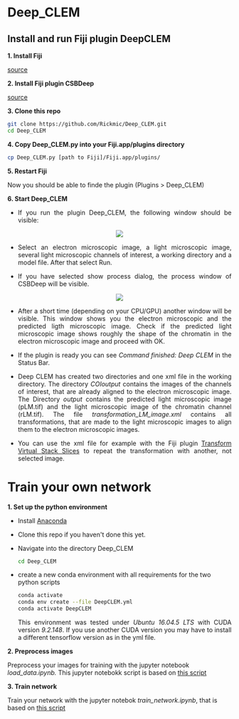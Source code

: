 # Deep_CLEM

## Install and run Fiji plugin DeepCLEM

**1. Install Fiji**

[source](https://imagej.net/Fiji/Downloads)


**2. Install Fiji plugin CSBDeep**

[source](https://github.com/CSBDeep/CSBDeep_website/wiki/CSBDeep-in-Fiji-%E2%80%93-Installation)


**3. Clone this repo**

```sh
git clone https://github.com/Rickmic/Deep_CLEM.git
cd Deep_CLEM
```

**4. Copy Deep_CLEM.py into your Fiji.app/plugins directory**

```sh
cp Deep_CLEM.py [path to Fiji]/Fiji.app/plugins/
```

**5. Restart Fiji**

Now you should be able to finde the plugin (Plugins > Deep_CLEM)

**6. Start Deep_CLEM**


<ul>
  <li>
    <p align="justify">
      If you run the plugin Deep_CLEM, the following window should be visible:
    </p>
  </li>
</ul>



<p align="center"> 
  <img src="../assets/GUI1.png">
</p>


<ul>
  <li>
    <p align="justify">
      Select an electron microscopic image, a light microscopic image, several light microscopic channels of interest, a   working directory and a model file. After that select Run.
    </p>
  </li>
  <li>
    <p align="justify">
      If you have selected show process dialog, the process window of CSBDeep will be visible.</li>
    </p>
  </li>
</ul>



<p align="center"> 
  <img src="../assets/GUI2.png">
</p>


<ul>
  <li>
    <p align="justify"> 
      After a short time (depending on your CPU/GPU) another window will be visible. This window shows you the electron microscopic and the predicted ligth microscopic image. Check if the predicted light microscopic image shows roughly the shape of the chromatin in the electron microscopic image and proceed with OK. 
    </p>
  </li>
  <li>
    <p align="justify"> 
      If the plugin is ready you can see <i>Command finished: Deep CLEM</i> in the Status Bar.
    </p>
  </li>
    <li>
      <p align="justify"> 
        Deep CLEM has created two directories and one xml file in the working directory. The directory <i>COIoutput</i> contains the images of the channels of interest, that are already aligned to the electron microscopic image. The Directory <i>output</i> contains the predicted light microscopic image (pLM.tif) and the light microscopic image of the chromatin channel (rLM.tif). The file <i>transformation_LM_image.xml</i> contains all transformations, that are made to the light microscopic images to align them to the electron microscopic images.
      </p>
    </li>
    <li>
      <p align="justify">
        You can use the xml file for example with the Fiji plugin <a href="https://imagej.net/Transform_Virtual_Stack_Slices">Transform Virtual Stack Slices</a> to repeat the transformation with another, not selected image.
      </p>
    </li>
  </ul>



# Train your own network

**1. Set up the python environment**



* Install [Anaconda](https://www.anaconda.com/distribution/)
 
* Clone this repo if you haven't done this yet.

* Navigate into the directory Deep_CLEM

  ```sh
  cd Deep_CLEM
  ```
  
* create a new conda environment with all requirements for the two python scripts
  
  ```sh
  conda activate
  conda env create --file DeepCLEM.yml
  conda activate DeepCLEM
  ```
  <p align="justify">
  This environment was tested under <i>Ubuntu 16.04.5 LTS</i> with CUDA version <i>9.2.148</i>. If you use another CUDA version you may   have to install a different tensorflow version as in the yml file.</p>
   


**2. Preprocess images**

Preprocess your images for training with the jupyter notebook _load_data.ipynb._ This jupyter notebokk script is based on [this script](https://nbviewer.jupyter.org/url/csbdeep.bioimagecomputing.com/examples/denoising3D/1_datagen.ipynb)


**3. Train network**

Train your network with the jupyter notebok _train_network.ipynb_, that is based on [this script](https://nbviewer.jupyter.org/url/csbdeep.bioimagecomputing.com/examples/denoising3D/2_training.ipynb)
